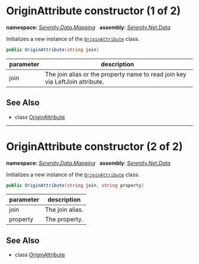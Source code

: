 # OriginAttribute constructor (1 of 2)
**namespace:** *[Serenity.Data.Mapping](../../README.md#serenity.data.mapping-namespace)*   **assembly**: *[Serenity.Net.Data](../../README.md)*

Initializes a new instance of the [`OriginAttribute`](../OriginAttribute.md) class.

```csharp
public OriginAttribute(string join)
```

| parameter | description |
| --- | --- |
| join | The join alias or the property name to read join key via LeftJoin attribute. |

## See Also

* class [OriginAttribute](../OriginAttribute.md)

---

# OriginAttribute constructor (2 of 2)
**namespace:** *[Serenity.Data.Mapping](../../README.md#serenity.data.mapping-namespace)*   **assembly**: *[Serenity.Net.Data](../../README.md)*

Initializes a new instance of the [`OriginAttribute`](../OriginAttribute.md) class.

```csharp
public OriginAttribute(string join, string property)
```

| parameter | description |
| --- | --- |
| join | The join alias. |
| property | The property. |

## See Also

* class [OriginAttribute](../OriginAttribute.md)